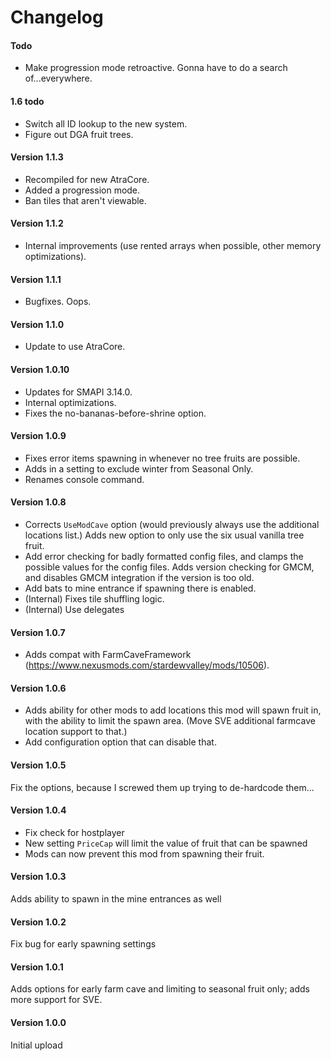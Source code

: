 ﻿Changelog
======
#### Todo
* Make progression mode retroactive. Gonna have to do a search of...everywhere.

#### 1.6 todo
* Switch all ID lookup to the new system.
* Figure out DGA fruit trees.
<!-- bat eyes for custom locations? -->


#### Version 1.1.3
* Recompiled for new AtraCore.
* Added a progression mode.
* Ban tiles that aren't viewable.

#### Version 1.1.2
* Internal improvements (use rented arrays when possible, other memory optimizations).

#### Version 1.1.1
* Bugfixes. Oops.

#### Version 1.1.0
* Update to use AtraCore.

#### Version 1.0.10

* Updates for SMAPI 3.14.0.
* Internal optimizations.
* Fixes the no-bananas-before-shrine option.

#### Version 1.0.9

* Fixes error items spawning in whenever no tree fruits are possible.
* Adds in a setting to exclude winter from Seasonal Only.
* Renames console command.

#### Version 1.0.8

* Corrects `UseModCave` option (would previously always use the additional locations list.) Adds new option to only use the six usual vanilla tree fruit.
* Add error checking for badly formatted config files, and clamps the possible values for the config files. Adds version checking for GMCM, and disables GMCM integration if the version is too old.
* Add bats to mine entrance if spawning there is enabled.
* (Internal) Fixes tile shuffling logic.
* (Internal) Use delegates

#### Version 1.0.7

* Adds compat with FarmCaveFramework (https://www.nexusmods.com/stardewvalley/mods/10506).

#### Version 1.0.6

* Adds ability for other mods to add locations this mod will spawn fruit in, with the ability to limit the spawn area. (Move SVE additional farmcave location support to that.) 
* Add configuration option that can disable that.

#### Version 1.0.5

Fix the options, because I screwed them up trying to de-hardcode them...

#### Version 1.0.4

* Fix check for hostplayer
* New setting `PriceCap` will limit the value of fruit that can be spawned
* Mods can now prevent this mod from spawning their fruit.

#### Version 1.0.3

Adds ability to spawn in the mine entrances as well

#### Version 1.0.2

Fix bug for early spawning settings

#### Version 1.0.1

Adds options for early farm cave and limiting to seasonal fruit only; adds more support for SVE.

#### Version 1.0.0

Initial upload

